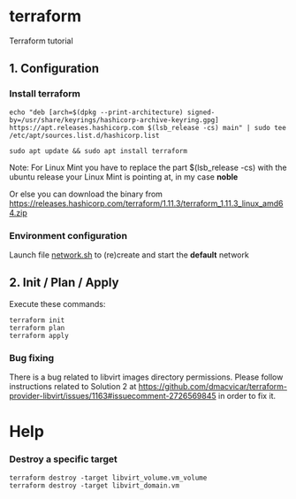 # terraform
Terraform tutorial
## 1. Configuration
### Install terraform
```wget -O - https://apt.releases.hashicorp.com/gpg | sudo gpg --dearmor -o /usr/share/keyrings/hashicorp-archive-keyring.gpg
echo "deb [arch=$(dpkg --print-architecture) signed-by=/usr/share/keyrings/hashicorp-archive-keyring.gpg] https://apt.releases.hashicorp.com $(lsb_release -cs) main" | sudo tee /etc/apt/sources.list.d/hashicorp.list

sudo apt update && sudo apt install terraform
```
Note: For Linux Mint you have to replace the part $(lsb_release -cs) with the ubuntu release your Linux Mint is pointing at, in my case **noble**

Or else you can download the binary from https://releases.hashicorp.com/terraform/1.11.3/terraform_1.11.3_linux_amd64.zip

### Environment configuration
Launch file [network.sh](network.sh) to (re)create and start the **default** network

## 2. Init / Plan / Apply
Execute these commands:
```
terraform init
terraform plan
terraform apply
```

### Bug fixing
There is a bug related to libvirt images directory permissions.
Please follow instructions related to Solution 2 at https://github.com/dmacvicar/terraform-provider-libvirt/issues/1163#issuecomment-2726569845 in order to fix it.

# Help
### Destroy a specific target
```
terraform destroy -target libvirt_volume.vm_volume
terraform destroy -target libvirt_domain.vm
```

